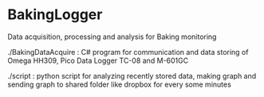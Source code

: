 # BakingLogger
Data acquisition, processing and analysis for Baking monitoring


./BakingDataAcquire : C# program for communication and data storing of Omega HH309, Pico Data Logger TC-08 and M-601GC


./script : python script for analyzing recently stored data, making graph and sending graph to shared folder like dropbox for every some minutes
